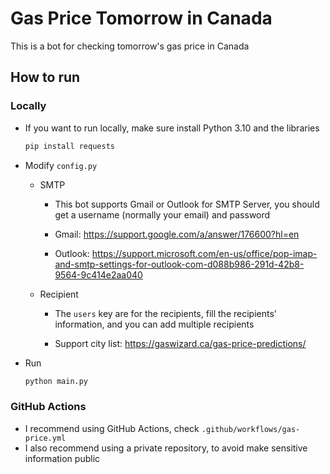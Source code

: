 # Gas Price Tomorrow in Canada

This is a bot for checking tomorrow's gas price in Canada

## How to run

### Locally

- If you want to run locally, make sure install Python 3.10 and the libraries

  ```bash
  pip install requests
  ```

- Modify `config.py`

  - SMTP
    - This bot supports Gmail or Outlook for SMTP Server, you should get a username (normally your email) and password
  
    - Gmail: https://support.google.com/a/answer/176600?hl=en
  
    - Outlook: https://support.microsoft.com/en-us/office/pop-imap-and-smtp-settings-for-outlook-com-d088b986-291d-42b8-9564-9c414e2aa040
  
  - Recipient
    - The `users` key are for the recipients, fill the recipients' information, and you can add multiple recipients
  
    - Support city list: https://gaswizard.ca/gas-price-predictions/
  
- Run

  ```bash
  python main.py
  ```

### GitHub Actions

- I recommend using GitHub Actions, check `.github/workflows/gas-price.yml`
- I also recommend using a private repository, to avoid make sensitive information public
